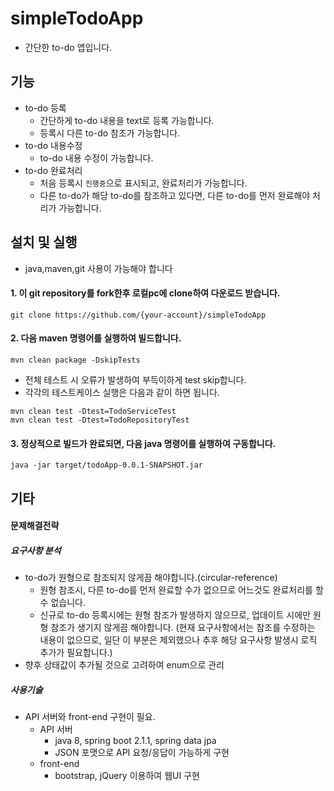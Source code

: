 # simpleTodoApp
* 간단한 to-do 앱입니다.

## 기능
* to-do 등록
  * 간단하게 to-do 내용을 text로 등록 가능합니다.
  * 등록시 다른 to-do 참조가 가능합니다.
* to-do 내용수정
  * to-do 내용 수정이 가능합니다.
* to-do 완료처리
  * 처음 등록시 `진행중`으로 표시되고, 완료처리가 가능합니다.
  * 다른 to-do가 해당 to-do를 참조하고 있다면, 다른 to-do를 먼저 완료해야 처리가 가능합니다.

## 설치 및 실행
* java,maven,git 사용이 가능해야 합니다
#### 1. 이 git repository를 fork한후 로컬pc에 clone하여 다운로드 받습니다.
```git clone https://github.com/{your-account}/simpleTodoApp```

#### 2. 다음 maven 명령어를 실행하여 빌드합니다.
```mvn clean package -DskipTests```
* 전체 테스트 시 오류가 발생하여 부득이하게 test skip합니다.
* 각각의 테스트케이스  실행은 다음과 같이 하면 됩니다.
```
mvn clean test -Dtest=TodoServiceTest
mvn clean test -Dtest=TodoRepositoryTest
```
#### 3. 정상적으로 빌드가 완료되면, 다음 java 명령어를 실행하여 구동합니다.
```java -jar target/todoApp-0.0.1-SNAPSHOT.jar```

## 기타
#### 문제해결전략
##### 요구사항 분석
* to-do가 원형으로 참조되지 않게끔 해야합니다.(circular-reference)
  * 원형 참조시, 다른 to-do를 먼저 완료할 수가 없으므로 어느것도 완료처리를 할 수 없습니다.
  * 신규로 to-do 등록시에는 원형 참조가 발생하지 않으므로, 업데이트 시에만 원형 참조가 생기지 않게끔 해야합니다. 
  (현재 요구사항에서는 참조를 수정하는 내용이 없으므로, 일단 이 부분은 제외했으나 추후 해당 요구사항 발생시 로직 추가가 필요합니다.)
* 향후 상태값이 추가될 것으로 고려하여 enum으로 관리
##### 사용기술
* API 서버와 front-end 구현이 필요.
  * API 서버
    * java 8, spring boot 2.1.1, spring data jpa
    * JSON 포맷으로 API 요청/응답이 가능하게 구현
  * front-end
    * bootstrap, jQuery 이용하여 웹UI 구현
  
  
  
